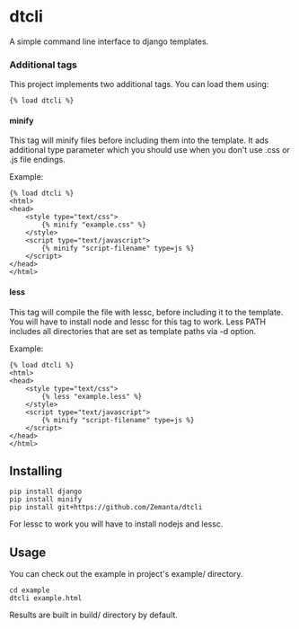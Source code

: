 dtcli
=====

A simple command line interface to django templates. 

### Additional tags

This project implements two additional tags. You can load them using:

    {% load dtcli %}

#### minify

This tag will minify files before including them into the template. It ads additional type parameter which you should use when you don't use .css or .js file endings.

Example:

    {% load dtcli %}
    <html>
    <head>
        <style type="text/css">
            {% minify "example.css" %}
        </style>
        <script type="text/javascript">
            {% minify "script-filename" type=js %}
        </script>
    </head>
    </html>
    

#### less

This tag will compile the file with lessc, before including it to the template. You will have to install node and lessc for this tag to work. Less PATH includes all directories that are set as template paths via -d option.

Example:

    {% load dtcli %}
    <html>
    <head>
        <style type="text/css">
            {% less "example.less" %}
        </style>
        <script type="text/javascript">
            {% minify "script-filename" type=js %}
        </script>
    </head>
    </html>


Installing
----------

    pip install django
    pip install minify
    pip install git+https://github.com/Zemanta/dtcli
    
For lessc to work you will have to install nodejs and lessc.

Usage
-----

You can check out the example in project's example/ directory.

    cd example
    dtcli example.html

Results are built in build/ directory by default.

